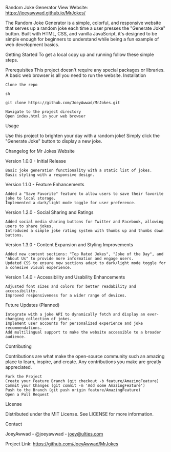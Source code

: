 Random Joke Generator
View Website: https://joeyawwad.github.io/MrJokes/

The Random Joke Generator is a simple, colorful, and responsive website that serves up a random joke each time a user presses the "Generate Joke" button. Built with HTML, CSS, and vanilla JavaScript, it's designed to be simple enough for beginners to understand while being a fun example of web development basics.

Getting Started
To get a local copy up and running follow these simple steps.

Prerequisites
This project doesn't require any special packages or libraries. A basic web browser is all you need to run the website.
Installation

    Clone the repo

    sh

    git clone https://github.com/JoeyAwwad/MrJokes.git

    Navigate to the project directory
    Open index.html in your web browser

Usage

Use this project to brighten your day with a random joke! Simply click the "Generate Joke" button to display a new joke.

Changelog for Mr Jokes Website

Version 1.0.0 - Initial Release

    Basic joke generation functionality with a static list of jokes.
    Basic styling with a responsive design.

Version 1.1.0 - Feature Enhancements

    Added a "Save Favorite" feature to allow users to save their favorite joke to local storage.
    Implemented a dark/light mode toggle for user preference.

Version 1.2.0 - Social Sharing and Ratings

    Added social media sharing buttons for Twitter and Facebook, allowing users to share jokes.
    Introduced a simple joke rating system with thumbs up and thumbs down buttons.

Version 1.3.0 - Content Expansion and Styling Improvements

    Added new content sections: "Top Rated Jokes", "Joke of the Day", and "About Us" to provide more information and engage users.
    Updated CSS to ensure new sections adapt to dark/light mode toggle for a cohesive visual experience.

Version 1.4.0 - Accessibility and Usability Enhancements

    Adjusted font sizes and colors for better readability and accessibility.
    Improved responsiveness for a wider range of devices.

Future Updates (Planned)

    Integrate with a joke API to dynamically fetch and display an ever-changing collection of jokes.
    Implement user accounts for personalized experience and joke recommendations.
    Add multilingual support to make the website accessible to a broader audience.

Contributing

Contributions are what make the open-source community such an amazing place to learn, inspire, and create. Any contributions you make are greatly appreciated.

    Fork the Project
    Create your Feature Branch (git checkout -b feature/AmazingFeature)
    Commit your Changes (git commit -m 'Add some AmazingFeature')
    Push to the Branch (git push origin feature/AmazingFeature)
    Open a Pull Request

License

Distributed under the MIT License. See LICENSE for more information.

Contact

JoeyAwwad - @joeyawwad - joey@ulties.com

Project Link:  https://github.com/JoeyAwwad/MrJokes
